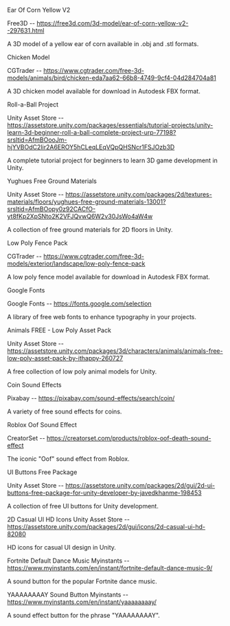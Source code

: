 Ear Of Corn Yellow V2

Free3D -- https://free3d.com/3d-model/ear-of-corn-yellow-v2--297631.html

A 3D model of a yellow ear of corn available in .obj and .stl formats.

Chicken Model

CGTrader -- https://www.cgtrader.com/free-3d-models/animals/bird/chicken-eda7aa62-66b8-4749-9cf4-04d284704a81

A 3D chicken model available for download in Autodesk FBX format.

Roll-a-Ball Project

Unity Asset Store -- https://assetstore.unity.com/packages/essentials/tutorial-projects/unity-learn-3d-beginner-roll-a-ball-complete-project-urp-77198?srsltid=AfmBOooJm-hjYVBOdC2Iir2A6EROY5hCLeqLEqVQpQHSNcr1FSJOzb3D

A complete tutorial project for beginners to learn 3D game development in Unity.

Yughues Free Ground Materials

Unity Asset Store -- https://assetstore.unity.com/packages/2d/textures-materials/floors/yughues-free-ground-materials-13001?srsltid=AfmBOopy0z92CACfO-yt8fKp2XpSNto2K2VFJQvwQ6W2v30JsWo4aW4w

A collection of free ground materials for 2D floors in Unity.

Low Poly Fence Pack

CGTrader -- https://www.cgtrader.com/free-3d-models/exterior/landscape/low-poly-fence-pack

A low poly fence model available for download in Autodesk FBX format.

Google Fonts

Google Fonts -- https://fonts.google.com/selection

A library of free web fonts to enhance typography in your projects.

Animals FREE - Low Poly Asset Pack

Unity Asset Store -- https://assetstore.unity.com/packages/3d/characters/animals/animals-free-low-poly-asset-pack-by-ithappy-260727

A free collection of low poly animal models for Unity.

Coin Sound Effects

Pixabay -- https://pixabay.com/sound-effects/search/coin/

A variety of free sound effects for coins.

Roblox Oof Sound Effect

CreatorSet -- https://creatorset.com/products/roblox-oof-death-sound-effect

The iconic "Oof" sound effect from Roblox.

UI Buttons Free Package

Unity Asset Store -- https://assetstore.unity.com/packages/2d/gui/2d-ui-buttons-free-package-for-unity-developer-by-javedkhanme-198453

A collection of free UI buttons for Unity development.

2D Casual UI HD Icons
Unity Asset Store -- https://assetstore.unity.com/packages/2d/gui/icons/2d-casual-ui-hd-82080

HD icons for casual UI design in Unity.

Fortnite Default Dance Music
Myinstants -- https://www.myinstants.com/en/instant/fortnite-default-dance-music-9/

A sound button for the popular Fortnite dance music.

YAAAAAAAAY Sound Button
Myinstants -- https://www.myinstants.com/en/instant/yaaaaaaaay/

A sound effect button for the phrase "YAAAAAAAAY".
